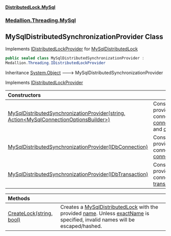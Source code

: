 #### [DistributedLock.MySql](README.md 'README')
### [Medallion.Threading.MySql](Medallion.Threading.MySql.md 'Medallion.Threading.MySql')

## MySqlDistributedSynchronizationProvider Class

Implements [IDistributedLockProvider](https://github.com/madelson/DistributedLock/tree/default-documentation/docs/api/DistributedLock.Core/IDistributedLockProvider.md 'Medallion.Threading.IDistributedLockProvider') for [MySqlDistributedLock](MySqlDistributedLock.md 'Medallion.Threading.MySql.MySqlDistributedLock')

```csharp
public sealed class MySqlDistributedSynchronizationProvider :
Medallion.Threading.IDistributedLockProvider
```

Inheritance [System.Object](https://docs.microsoft.com/en-us/dotnet/api/System.Object 'System.Object') &#129106; MySqlDistributedSynchronizationProvider

Implements [IDistributedLockProvider](https://github.com/madelson/DistributedLock/tree/default-documentation/docs/api/DistributedLock.Core/IDistributedLockProvider.md 'Medallion.Threading.IDistributedLockProvider')

| Constructors | |
| :--- | :--- |
| [MySqlDistributedSynchronizationProvider(string, Action&lt;MySqlConnectionOptionsBuilder&gt;)](MySqlDistributedSynchronizationProvider..ctor.//nOe7Is6T7o1EV/QK7Yew.md 'Medallion.Threading.MySql.MySqlDistributedSynchronizationProvider.MySqlDistributedSynchronizationProvider(string, System.Action<Medallion.Threading.MySql.MySqlConnectionOptionsBuilder>)') | Constructs a provider that connects with [connectionString](MySqlDistributedSynchronizationProvider..ctor.//nOe7Is6T7o1EV/QK7Yew.md#Medallion.Threading.MySql.MySqlDistributedSynchronizationProvider.MySqlDistributedSynchronizationProvider(string,System.Action_Medallion.Threading.MySql.MySqlConnectionOptionsBuilder_).connectionString 'Medallion.Threading.MySql.MySqlDistributedSynchronizationProvider.MySqlDistributedSynchronizationProvider(string, System.Action<Medallion.Threading.MySql.MySqlConnectionOptionsBuilder>).connectionString') and [options](MySqlDistributedSynchronizationProvider..ctor.//nOe7Is6T7o1EV/QK7Yew.md#Medallion.Threading.MySql.MySqlDistributedSynchronizationProvider.MySqlDistributedSynchronizationProvider(string,System.Action_Medallion.Threading.MySql.MySqlConnectionOptionsBuilder_).options 'Medallion.Threading.MySql.MySqlDistributedSynchronizationProvider.MySqlDistributedSynchronizationProvider(string, System.Action<Medallion.Threading.MySql.MySqlConnectionOptionsBuilder>).options'). |
| [MySqlDistributedSynchronizationProvider(IDbConnection)](MySqlDistributedSynchronizationProvider..ctor.pke77kyAr68Nsic0RCNm1g.md 'Medallion.Threading.MySql.MySqlDistributedSynchronizationProvider.MySqlDistributedSynchronizationProvider(System.Data.IDbConnection)') | Constructs a provider that connects with [connection](MySqlDistributedSynchronizationProvider..ctor.pke77kyAr68Nsic0RCNm1g.md#Medallion.Threading.MySql.MySqlDistributedSynchronizationProvider.MySqlDistributedSynchronizationProvider(System.Data.IDbConnection).connection 'Medallion.Threading.MySql.MySqlDistributedSynchronizationProvider.MySqlDistributedSynchronizationProvider(System.Data.IDbConnection).connection'). |
| [MySqlDistributedSynchronizationProvider(IDbTransaction)](MySqlDistributedSynchronizationProvider..ctor.p7z4Ra8yKm8ddj1YbCV32w.md 'Medallion.Threading.MySql.MySqlDistributedSynchronizationProvider.MySqlDistributedSynchronizationProvider(System.Data.IDbTransaction)') | Constructs a provider that connects with [transaction](MySqlDistributedSynchronizationProvider..ctor.p7z4Ra8yKm8ddj1YbCV32w.md#Medallion.Threading.MySql.MySqlDistributedSynchronizationProvider.MySqlDistributedSynchronizationProvider(System.Data.IDbTransaction).transaction 'Medallion.Threading.MySql.MySqlDistributedSynchronizationProvider.MySqlDistributedSynchronizationProvider(System.Data.IDbTransaction).transaction'). |

| Methods | |
| :--- | :--- |
| [CreateLock(string, bool)](MySqlDistributedSynchronizationProvider.CreateLock.BfFkX376FOT5FK96U7Fr1g.md 'Medallion.Threading.MySql.MySqlDistributedSynchronizationProvider.CreateLock(string, bool)') | Creates a [MySqlDistributedLock](MySqlDistributedLock.md 'Medallion.Threading.MySql.MySqlDistributedLock') with the provided [name](MySqlDistributedSynchronizationProvider.CreateLock.BfFkX376FOT5FK96U7Fr1g.md#Medallion.Threading.MySql.MySqlDistributedSynchronizationProvider.CreateLock(string,bool).name 'Medallion.Threading.MySql.MySqlDistributedSynchronizationProvider.CreateLock(string, bool).name'). Unless [exactName](MySqlDistributedSynchronizationProvider.CreateLock.BfFkX376FOT5FK96U7Fr1g.md#Medallion.Threading.MySql.MySqlDistributedSynchronizationProvider.CreateLock(string,bool).exactName 'Medallion.Threading.MySql.MySqlDistributedSynchronizationProvider.CreateLock(string, bool).exactName')  is specified, invalid names will be escaped/hashed. |
